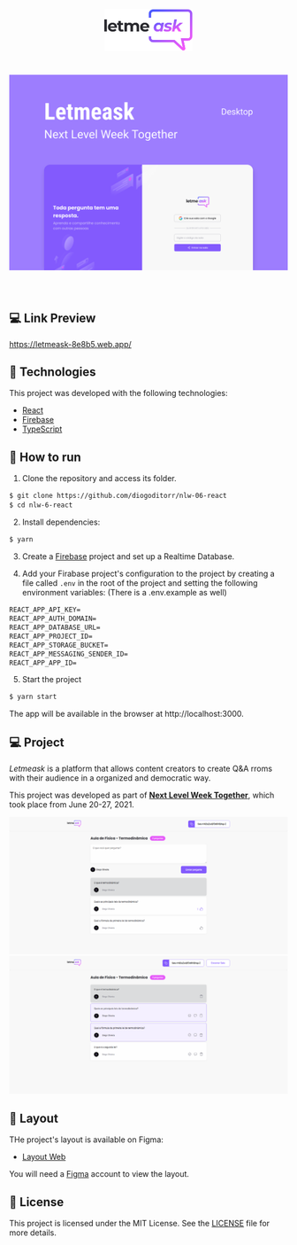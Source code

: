 
<p align="center">
  <img alt="Letmeask" src=".github/logo.svg" width="160px">
</p>

<h1 align="center">
    <img alt="Letmeask" src=".github/cover.svg" />
</h1>

<br>

## 💻 Link Preview
https://letmeask-8e8b5.web.app/

## 🧪 Technologies

This project was developed with the following technologies:

- [React](https://reactjs.org)
- [Firebase](https://firebase.google.com/)
- [TypeScript](https://www.typescriptlang.org/)

## 🚀 How to run

1. Clone the repository and access its folder.

```bash
$ git clone https://github.com/diogoditorr/nlw-06-react
$ cd nlw-6-react
```

2. Install dependencies:

```bash
$ yarn
```

3. Create a [Firebase](https://firebase.google.com) project and set up a Realtime Database.

4. Add your Firabase project's configuration to the project by creating a file called `.env` in the root of the project and setting the following environment variables: (There is a .env.example as well)

```
REACT_APP_API_KEY=
REACT_APP_AUTH_DOMAIN=
REACT_APP_DATABASE_URL=
REACT_APP_PROJECT_ID=
REACT_APP_STORAGE_BUCKET=
REACT_APP_MESSAGING_SENDER_ID=
REACT_APP_APP_ID=
```

5. Start the project

```bash
$ yarn start
```

The app will be available in the browser at http://localhost:3000.


## 💻 Project

*Letmeask* is a platform that allows content creators to create Q&A rroms with their audience in a organized and democratic way.

This project was developed as part of **[Next Level Week Together](https://nextlevelweek.com/)**, which took place from June 20-27, 2021.

<div align="center">
  <img src=".github/example-1.png" />
  <img src=".github/example-2.png" />
</div>

## 🔖 Layout

THe project's layout is available on Figma:

- [Layout Web](https://www.figma.com/community/file/1009824839797878169/Letmeask) 

You will need a [Figma](http://figma.com/) account to view the layout.

## 📝 License

This project is licensed under the MIT License. See the [LICENSE](LICENSE) file for more details.
